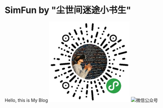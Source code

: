 # SimFun by  "尘世间迷途小书生"
Hello, this is My Blog
![微信小程序体验更多演示](img/min.App.jpg)
![微信公众号](img/weixin.jpg)